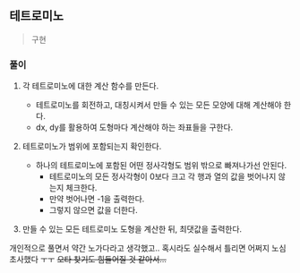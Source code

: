 ## 테트로미노
> 구현

### 풀이 
1. 각 테트로미노에 대한 계산 함수를 만든다. 
   - 테트로미노를 회전하고, 대칭시켜서 만들 수 있는 모든 모양에 대해 계산해야 한다. 
   - dx, dy를 활용하여 도형마다 계산해야 하는 좌표들을 구한다. 

2. 테트로미노가 범위에 포함되는지 확인한다. 
   - 하나의 테트로미노에 포함된 어떤 정사각형도 범위 밖으로 빠져나가선 안된다.
     - 테트로미노의 모든 정사각형이 0보다 크고 각 행과 열의 값을 벗어나지 않는지 체크한다. 
     - 만약 벗어나면 -1을 출력한다. 
     - 그렇지 않으면 값을 더한다. 

3. 만들 수 있는 모든 테트로미노 도형을 계산한 뒤, 최댓값을 출력한다. 

개인적으로 풀면서 약간 노가다라고 생각했고.. 혹시라도 실수해서 틀리면 어쩌지 노심초사했다 ㅜㅜ ~~오타 찾기도 힘들어질 것 같아서...~~

